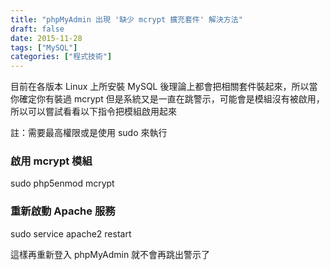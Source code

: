 ```yaml
---
title: "phpMyAdmin 出現 '缺少 mcrypt 擴充套件' 解決方法"
draft: false
date: 2015-11-28
tags: ["MySQL"]
categories: ["程式技術"]
---
```



目前在各版本 Linux 上所安裝 MySQL 後理論上都會把相關套件裝起來，所以當你確定你有裝過 mcrypt 但是系統又是一直在跳警示，可能會是模組沒有被啟用，所以可以嘗試看看以下指令把模組啟用起來

註：需要最高權限或是使用 sudo 來執行

### 啟用 mcrypt 模組
sudo php5enmod mcrypt

### 重新啟動 Apache 服務
sudo service apache2 restart


這樣再重新登入 phpMyAdmin 就不會再跳出警示了

